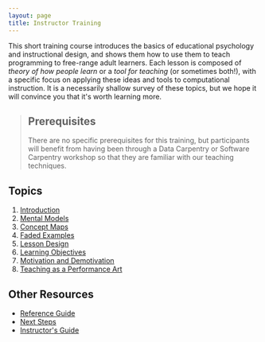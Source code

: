 ```yaml
---
layout: page
title: Instructor Training
---
```

This short training course introduces the basics of educational
psychology and instructional design, and shows them how to use them to
teach programming to free-range adult learners.  Each lesson is
composed of *theory of how people learn* or a *tool for teaching* (or
sometimes both!), with a specific focus on applying these ideas and
tools to computational instruction.  It is a necessarily shallow
survey of these topics, but we hope it will convince you that it's
worth learning more.

> ## Prerequisites
>
> There are no specific prerequisites for this training,
> but participants will benefit from having been through
> a Data Carpentry or Software Carpentry workshop
> so that they are familiar with our teaching techniques.

## Topics

1.  [Introduction](01-introduction.html)
2.  [Mental Models](02-models.html)
3.  [Concept Maps](03-maps.html)
4.  [Faded Examples](04-faded.html)
5.  [Lesson Design](05-design.html)
6.  [Learning Objectives](06-objectives.html)
7.  [Motivation and Demotivation](07-motivation.html)
8.  [Teaching as a Performance Art](08-performance.html)

## Other Resources

*   [Reference Guide](reference.html)
*   [Next Steps](discussion.html)
*   [Instructor's Guide](instructors.html)
